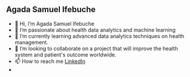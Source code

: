 ## Agada Samuel Ifebuche

- 👋 Hi, I’m Agada Samuel Ifebuche
- 👀 I’m passionate about health data analytics and machine learning
- 🌱 I’m currently learning advanced data analytics techniques on health management.
- 💞️ I’m looking to collaborate on a project that will improve the health system and patient's outcome worldwide.
- 📫 How to reach me [LinkedIn](www.linkedin.com/in/samuelifebuche)
- 

<!---
RadSamLegacy/RadSamLegacy is a ✨ special ✨ repository because its `README.md` (this file) appears on your GitHub profile.
You can click the Preview link to take a look at your changes.
--->
